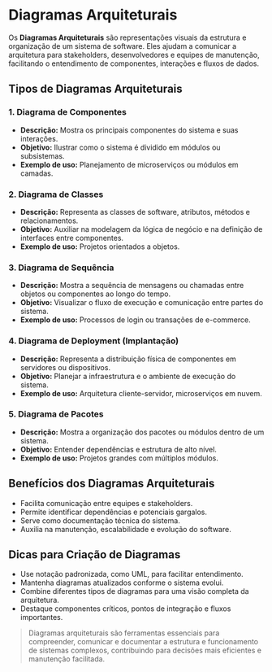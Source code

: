 # Diagramas Arquiteturais

Os **Diagramas Arquiteturais** são representações visuais da estrutura e organização de um sistema de software. Eles ajudam a comunicar a arquitetura para stakeholders, desenvolvedores e equipes de manutenção, facilitando o entendimento de componentes, interações e fluxos de dados.

## Tipos de Diagramas Arquiteturais

### 1. Diagrama de Componentes

* **Descrição:** Mostra os principais componentes do sistema e suas interações.
* **Objetivo:** Ilustrar como o sistema é dividido em módulos ou subsistemas.
* **Exemplo de uso:** Planejamento de microserviços ou módulos em camadas.

### 2. Diagrama de Classes

* **Descrição:** Representa as classes de software, atributos, métodos e relacionamentos.
* **Objetivo:** Auxiliar na modelagem da lógica de negócio e na definição de interfaces entre componentes.
* **Exemplo de uso:** Projetos orientados a objetos.

### 3. Diagrama de Sequência

* **Descrição:** Mostra a sequência de mensagens ou chamadas entre objetos ou componentes ao longo do tempo.
* **Objetivo:** Visualizar o fluxo de execução e comunicação entre partes do sistema.
* **Exemplo de uso:** Processos de login ou transações de e-commerce.

### 4. Diagrama de Deployment (Implantação)

* **Descrição:** Representa a distribuição física de componentes em servidores ou dispositivos.
* **Objetivo:** Planejar a infraestrutura e o ambiente de execução do sistema.
* **Exemplo de uso:** Arquitetura cliente-servidor, microserviços em nuvem.

### 5. Diagrama de Pacotes

* **Descrição:** Mostra a organização dos pacotes ou módulos dentro de um sistema.
* **Objetivo:** Entender dependências e estrutura de alto nível.
* **Exemplo de uso:** Projetos grandes com múltiplos módulos.

## Benefícios dos Diagramas Arquiteturais

* Facilita comunicação entre equipes e stakeholders.
* Permite identificar dependências e potenciais gargalos.
* Serve como documentação técnica do sistema.
* Auxilia na manutenção, escalabilidade e evolução do software.

## Dicas para Criação de Diagramas

* Use notação padronizada, como UML, para facilitar entendimento.
* Mantenha diagramas atualizados conforme o sistema evolui.
* Combine diferentes tipos de diagramas para uma visão completa da arquitetura.
* Destaque componentes críticos, pontos de integração e fluxos importantes.

> Diagramas arquiteturais são ferramentas essenciais para compreender, comunicar e documentar a estrutura e funcionamento de sistemas complexos, contribuindo para decisões mais eficientes e manutenção facilitada.

